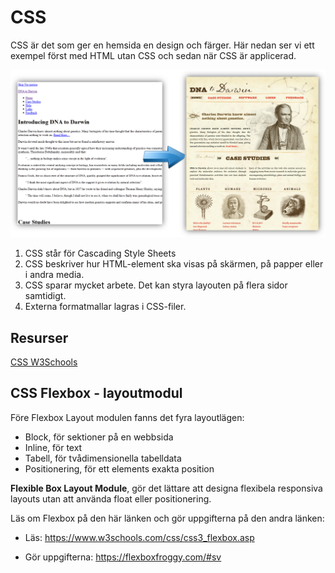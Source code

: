 
# CSS

CSS är det som ger en hemsida en design och färger. Här nedan ser vi ett exempel först med HTML utan CSS och sedan när CSS är applicerad.

![CSS Example](https://github.com/abbjoafli/Programmering-1/blob/master/CSS/CSS_Example.png)

1. CSS står för Cascading Style Sheets
2. CSS beskriver hur HTML-element ska visas på skärmen, på papper eller i andra media.
3. CSS sparar mycket arbete. Det kan styra layouten på flera sidor samtidigt.
4. Externa formatmallar lagras i CSS-filer.

## Resurser

[CSS W3Schools](https://www.w3schools.com/css/default.asp)

## CSS Flexbox - layoutmodul
Före Flexbox Layout modulen fanns det fyra layoutlägen:

* Block, för sektioner på en webbsida
* Inline, för text
* Tabell, för tvådimensionella tabelldata
* Positionering, för ett elements exakta position

**Flexible Box Layout Module**, gör det lättare att designa flexibela responsiva layouts utan att använda float eller positionering.

Läs om Flexbox på den här länken och gör uppgifterna på den andra länken:

* Läs: <https://www.w3schools.com/css/css3_flexbox.asp>

* Gör uppgifterna: https://flexboxfroggy.com/#sv
